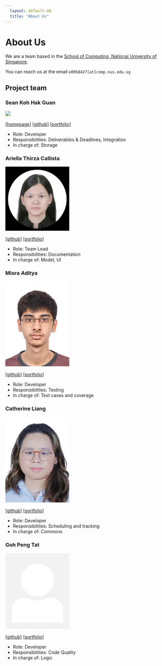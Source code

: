 ```yaml
---
  layout: default.md
  title: "About Us"
---
```


# About Us

We are a team based in the [School of Computing, National University of Singapore](http://www.comp.nus.edu.sg).

You can reach us at the email `e0958427[at]comp.nus.edu.sg`

## Project team

### Sean Koh Hak Guan

<img src="images/sk2001git.png" width="200px">

[[homepage](http://www.comp.nus.edu.sg/~damithch)]
[[github](https://github.com/sk2001git)]
[[portfolio](team/johndoe.md)]

* Role: Developer
* Responsibilities: Deliverables & Deadlines, Integration
* In charge of: Storage


### Ariella Thirza Callista


<img src="images/ariellacallista.png" width="200px">

[[github](http://github.com/AriellaCallista)]
[[portfolio](team/johndoe.md)]

* Role: Team Lead
* Responsibilities: Documentation
* In charge of: Model, UI

### Misra Aditya

<img src="images/madlamprey.png" width="200px">

[[github](http://github.com/MadLamprey)] 
[[portfolio](team/johndoe.md)]

* Role: Developer
* Responsibilities: Testing 
* In charge of: Test cases and coverage


### Catherine Liang

<img src="images/ketweeen.png" width="200px">

[[github](http://github.com/ketweeen)]
[[portfolio](team/johndoe.md)]

* Role: Developer
* Responsibilities: Scheduling and tracking
* In charge of: Commons

### Goh Peng Tat

<img src="images/scarletblanks.png" width="200px">

[[github](http://github.com/ScarletBlanks)]
[[portfolio](team/johndoe.md)]

* Role: Developer
* Responsibilities: Code Quality
* In charge of: Logic
